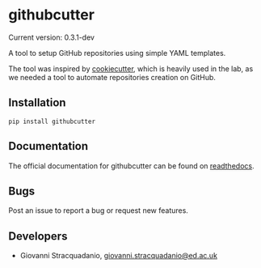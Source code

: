 # githubcutter

Current version: 0.3.1-dev

A tool to setup GitHub repositories using simple YAML templates.

The tool was inspired by [cookiecutter](https://cookiecutter.readthedocs.io/en/latest/), which is heavily used in the lab,
as we needed a tool to automate repositories creation on GitHub.

## Installation

    pip install githubcutter

## Documentation

The official documentation for githubcutter can be found on [readthedocs](https://githubcutter.readthedocs.io/).

## Bugs

Post an issue to report a bug or request new features.

## Developers
- Giovanni Stracquadanio, giovanni.stracquadanio@ed.ac.uk



